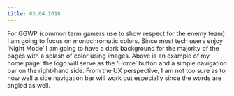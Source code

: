```yaml
---
title: 03.04.2018
---
```


For GGWP (common term gamers use to show respect for the enemy team) I am going to focus on monochromatic colors. Since most tech users enjoy ‘Night Mode’ I am going to have a dark background for the majority of the pages with a splash of color using images. Above is an example of my home page: the logo will serve as the ‘Home’ button and a simple navigation bar on the right-hand side. From the UX perspective, I am not too sure as to how well a side navigation bar will work out especially since the words are angled as well.
